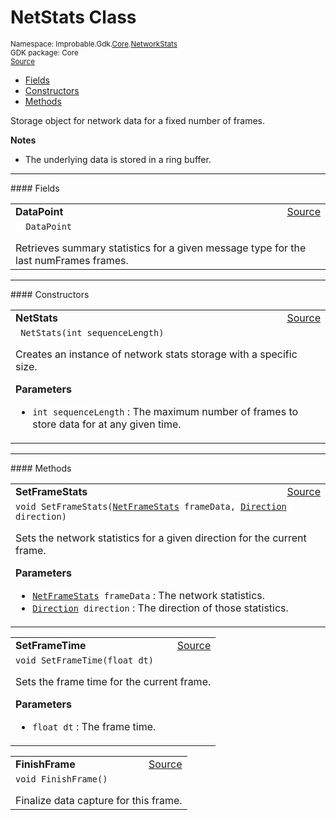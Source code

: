 
# NetStats Class
<sup>
Namespace: Improbable.Gdk.<a href="{{urlRoot}}/api/core-index">Core</a>.<a href="{{urlRoot}}/api/core/network-stats-index">NetworkStats</a><br/>
GDK package: Core<br/>
<a href="https://www.github.com/spatialos/gdk-for-unity/blob/decea028/workers/unity/Packages/io.improbable.gdk.core/NetworkStats/NetStats.cs/#L12">Source</a>
<style>
a code {
                    padding: 0em 0.25em!important;
}
code {
                    background-color: #ffffff!important;
}
</style>
</sup>
<nav id="pageToc" class="page-toc"><ul><li><a href="#fields">Fields</a>
<li><a href="#constructors">Constructors</a>
<li><a href="#methods">Methods</a>
</ul></nav>

</p>



<p>Storage object for network data for a fixed number of frames. </p>




</p>

<b>Notes</b>

- The underlying data is stored in a ring buffer. 





</p>
<hr style="width:100%; border-top-color:#d8d8d8" />
#### Fields


</p>




<table width="100%">
    <tr>
        <td style="border-right:none"><a id="datapoint"></a><b>DataPoint</b></td>
        <td style="border-left:none; text-align:right"><a href="https://www.github.com/spatialos/gdk-for-unity/blob/decea028/workers/unity/Packages/io.improbable.gdk.core/NetworkStats/NetStats.cs/#L91">Source</a></td>
    </tr>
    <tr>
        <td colspan="2">
<code>  DataPoint</code></p>
Retrieves summary statistics for a given message type for the last numFrames frames. 

</td>
    </tr>
</table>







</p>
<hr style="width:100%; border-top-color:#d8d8d8" />
#### Constructors


</p>




<table width="100%">
    <tr>
        <td style="border-right:none"><a id="netstats-int"></a><b>NetStats</b></td>
        <td style="border-left:none; text-align:right"><a href="https://www.github.com/spatialos/gdk-for-unity/blob/decea028/workers/unity/Packages/io.improbable.gdk.core/NetworkStats/NetStats.cs/#L26">Source</a></td>
    </tr>
    <tr>
        <td colspan="2">
<code> NetStats(int sequenceLength)</code></p>
Creates an instance of network stats storage with a specific size. 


</p>

<b>Parameters</b>

<ul>
<li><code>int sequenceLength</code> : The maximum number of frames to store data for at any given time. </li>
</ul>





</td>
    </tr>
</table>




</p>
<hr style="width:100%; border-top-color:#d8d8d8" />
#### Methods


</p>




<table width="100%">
    <tr>
        <td style="border-right:none"><a id="setframestats-netframestats-direction"></a><b>SetFrameStats</b></td>
        <td style="border-left:none; text-align:right"><a href="https://www.github.com/spatialos/gdk-for-unity/blob/decea028/workers/unity/Packages/io.improbable.gdk.core/NetworkStats/NetStats.cs/#L39">Source</a></td>
    </tr>
    <tr>
        <td colspan="2">
<code>void SetFrameStats(<a href="{{urlRoot}}/api/core/network-stats/net-frame-stats">NetFrameStats</a> frameData, <a href="{{urlRoot}}/api/core/network-stats/direction">Direction</a> direction)</code></p>
Sets the network statistics for a given direction for the current frame. 


</p>

<b>Parameters</b>

<ul>
<li><code><a href="{{urlRoot}}/api/core/network-stats/net-frame-stats">NetFrameStats</a> frameData</code> : The network statistics.</li>
<li><code><a href="{{urlRoot}}/api/core/network-stats/direction">Direction</a> direction</code> : The direction of those statistics.</li>
</ul>





</td>
    </tr>
</table>


<table width="100%">
    <tr>
        <td style="border-right:none"><a id="setframetime-float"></a><b>SetFrameTime</b></td>
        <td style="border-left:none; text-align:right"><a href="https://www.github.com/spatialos/gdk-for-unity/blob/decea028/workers/unity/Packages/io.improbable.gdk.core/NetworkStats/NetStats.cs/#L63">Source</a></td>
    </tr>
    <tr>
        <td colspan="2">
<code>void SetFrameTime(float dt)</code></p>
Sets the frame time for the current frame. 


</p>

<b>Parameters</b>

<ul>
<li><code>float dt</code> : The frame time.</li>
</ul>





</td>
    </tr>
</table>


<table width="100%">
    <tr>
        <td style="border-right:none"><a id="finishframe"></a><b>FinishFrame</b></td>
        <td style="border-left:none; text-align:right"><a href="https://www.github.com/spatialos/gdk-for-unity/blob/decea028/workers/unity/Packages/io.improbable.gdk.core/NetworkStats/NetStats.cs/#L71">Source</a></td>
    </tr>
    <tr>
        <td colspan="2">
<code>void FinishFrame()</code></p>
Finalize data capture for this frame. 





</td>
    </tr>
</table>





